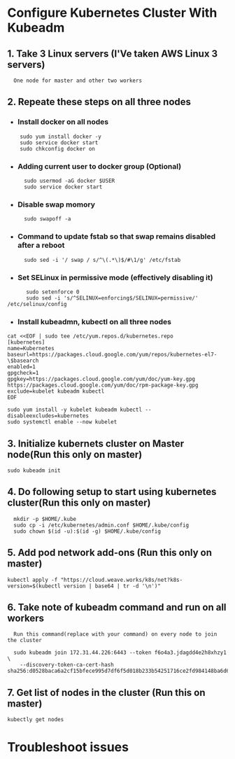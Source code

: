 # Configure Kubernetes Cluster With Kubeadm

## 1. Take 3 Linux servers (I'Ve taken AWS Linux 3 servers)
```
  One node for master and other two workers
```

## 2. Repeate these steps on all three nodes

  * ### Install docker on all nodes
  ```
      sudo yum install docker -y
      sudo service docker start
      sudo chkconfig docker on
  ```
  
  * ### Adding current user to docker group (Optional)
      ```
        sudo usermod -aG docker $USER
        sudo service docker start 
      ```
  * ### Disable swap momory
  
      ``` 
        sudo swapoff -a 
      ```
    
  * ### Command to update fstab so that swap remains disabled after a reboot
  
      ``` 
        sudo sed -i '/ swap / s/^\(.*\)$/#\1/g' /etc/fstab 
      ```
    
  * ### Set SELinux in permissive mode (effectively disabling it)
  
  ```
        sudo setenforce 0
        sudo sed -i 's/^SELINUX=enforcing$/SELINUX=permissive/' /etc/selinux/config
  ```
  
  * ### Install kubeadmn, kubectl on all three nodes
      
```
cat <<EOF | sudo tee /etc/yum.repos.d/kubernetes.repo
[kubernetes]
name=Kubernetes
baseurl=https://packages.cloud.google.com/yum/repos/kubernetes-el7-\$basearch
enabled=1
gpgcheck=1
gpgkey=https://packages.cloud.google.com/yum/doc/yum-key.gpg https://packages.cloud.google.com/yum/doc/rpm-package-key.gpg
exclude=kubelet kubeadm kubectl
EOF
```
```
sudo yum install -y kubelet kubeadm kubectl --disableexcludes=kubernetes
sudo systemctl enable --now kubelet
```     
## 3. Initialize kubernets cluster on Master node(Run this only on master)
    sudo kubeadm init
        
## 4. Do following setup to start using kubernetes cluster(Run this only on master)
  ```
    mkdir -p $HOME/.kube
    sudo cp -i /etc/kubernetes/admin.conf $HOME/.kube/config
    sudo chown $(id -u):$(id -g) $HOME/.kube/config
  ```
## 5. Add pod network add-ons (Run this only on master)
  
    kubectl apply -f "https://cloud.weave.works/k8s/net?k8s-version=$(kubectl version | base64 | tr -d '\n')"
        
  ## 6. Take note of kubeadm command and run on all workers
  
  ```
    Run this command(replace with your command) on every node to join the cluster
  
    sudo kubeadm join 172.31.44.226:6443 --token f6o4a3.jdagdd4e2h8xhzy1 \
      --discovery-token-ca-cert-hash sha256:d0528baca6a2cf15bfece995d7df6f5d018b233b54251716ce2fd984148ba6d6
 ```
 
  ## 7. Get list of nodes in the cluster (Run this on master)
  
  ```
  kubectly get nodes
 ```
 

        

# Troubleshoot issues

